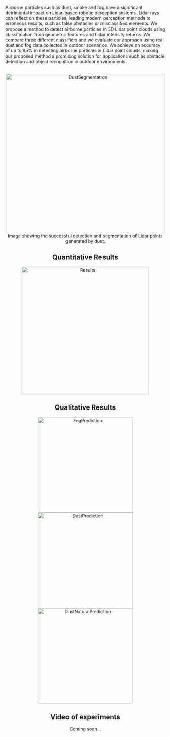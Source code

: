 Airborne particles such as dust, smoke and fog have a significant detrimental impact on Lidar-based robotic perception systems. Lidar rays can reflect on these particles, leading modern perception methods to erroneous results, such as false obstacles or misclassified elements. We propose a method to detect airborne particles in 3D Lidar point clouds using classification from geometric features and Lidar intensity returns. We compare three different classifiers and we evaluate our approach using real dust and fog data collected in outdoor scenarios. We achieve an accuracy of up to 95% in detecting airborne particles in Lidar point clouds, making our proposed method a promising solution for applications such as obstacle detection and object recognition in outdoor environments. 
<br/>
<br/>

<center>
<img src="imgs/pcl_seg.png" alt="DustSegmentation" width="500px"/>
<br/>
Image showing the successful detection and segmentation of Lidar points generated by dust.
<br/>

<h2>Quantitative Results</h2>

<img src="imgs/results.png" alt="Results" width="400px"/>

<h2>Qualitative Results</h2>

<img src="imgs/fog_pred.png" alt="FogPrediction" width="300px"/>

<img src="imgs/dust_pred.png" alt="DustPrediction" width="300px"/>

<img src="imgs/dust_natural_pred.png" alt="DustNaturalPrediction" width="300px"/>

<h2>Video of experiments</h2>

Coming soon...
<!-- 
<br/>
<br/>
<div class="embed-container">
  <iframe
      src="https://www.youtube.com/embed/lI7oN7lyIb4"
      width="600"
      height="338"
      frameborder="0"
      allowfullscreen="">
  </iframe>
</div> -->

